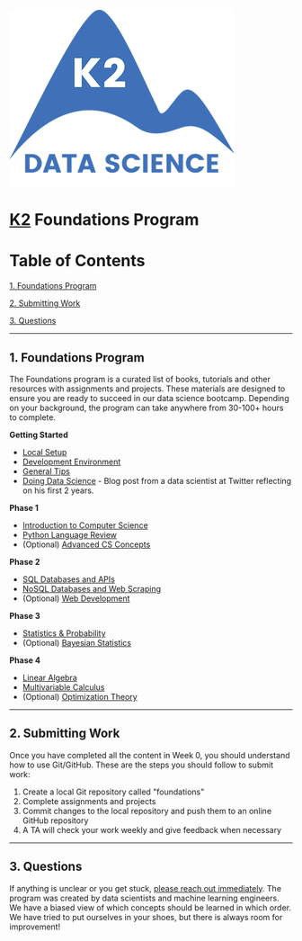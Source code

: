 ![K2 logo](images/k2_logo.png)

# [K2](http://www.k2datascience.com/) Foundations Program

# Table of Contents

[1. Foundations Program](#section-a)

[2. Submitting Work](#section-b)

[3. Questions](#section-c)

---

## <a name="section-a"></a>1.  Foundations Program

The Foundations program is a curated list of books, tutorials and other resources with assignments and projects. These materials are designed to ensure you are ready to succeed in our data science bootcamp. Depending on your background, the program can take anywhere from 30-100+ hours to complete.

**Getting Started**
  - [Local Setup](content/0-local-setup.md)
  - [Development Environment](content/0-environment.md)
  - [General Tips](content/0-general-tips.md)
  - [Doing Data Science](https://medium.com/@rchang/my-two-year-journey-as-a-data-scientist-at-twitter-f0c13298aee6#.qfovgm9ps) - Blog post from a data scientist at Twitter reflecting on his first 2 years.

**Phase 1**
  - [Introduction to Computer Science](content/1-intro-cs.md)
  - [Python Language Review](content/1-python.md)
  - (Optional) [Advanced CS Concepts](content/1-cs-concepts.md)

**Phase 2**
  - [SQL Databases and APIs](content/2-sql-api.md)
  - [NoSQL Databases and Web Scraping](content/2-nosql-scraping.md)
  - (Optional) [Web Development](content/2-flask.md)

**Phase 3**
 - [Statistics & Probability](content/3-statistics-probability.md)
 - (Optional) [Bayesian Statistics](content/4-bayesian-statistics.md)

**Phase 4**
 - [Linear Algebra](content/3-linear-algebra.md)
 - [Multivariable Calculus](content/4-calculus.md)
 - (Optional) [Optimization Theory](content/4-optimization-theory.md)

---

## <a name="section-b"></a>2. Submitting Work

Once you have completed all the content in Week 0, you should understand how to use Git/GitHub. These are the steps you should follow to submit work:

1. Create a local Git repository called "foundations"
2. Complete assignments and projects
3. Commit changes to the local repository and push them to an online GitHub repository
4. A TA will check your work weekly and give feedback when necessary

---

## <a name="section-c"></a>3. Questions

If anything is unclear or you get stuck, [please reach out immediately](<mailto:hello@k2datascience.com>). The program was created by data scientists and machine learning engineers. We have a biased view of which concepts should be learned in which order. We have tried to put ourselves in your shoes, but there is always room for improvement!
